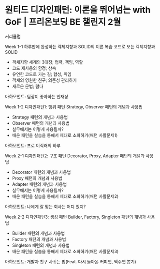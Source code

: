 # 원티드 디자인패턴: 이론을 뛰어넘는 with GoF | 프리온보딩 BE 챌린지 2월

커리큘럼

Week 1-1
하루만에 완성하는 객체지향과 SOLID의 이론 복습
코드로 보는 객체지향과 SOLID
- 객체지향 세계의 3대장; 협력, 책임, 역할
- 코드 재사용의 함정; 상속
- 유연한 코드로 가는 길; 합성, 위임
- 객체의 영원한 친구; 의존성 관리하기
- 새로운 문법; 람다

아하모먼트: 팀장이 좋아하는 인재상

Week 1-2
디자인패턴1: 행위 패턴
Strategy, Observer 패턴의 개념과 사용법
- Strategy 패턴의 개념과 사용법
- Observer 패턴의 개념과 사용법
- 실무에서는 어떻게 사용될까?
- 배운 패턴을 실습을 통해서 제대로 소화하기(패턴 사활문제1)

아하모먼트: 프로 이직러의 하루

Week 2-1
디자인패턴2: 구조 패턴
Decorator, Proxy, Adapter 패턴의 개념과 사용법
- Decorator 패턴의 개념과 사용법
- Proxy 패턴의 개념과 사용법
- Adapter 패턴의 개념과 사용법
- 실무에서는 어떻게 사용될까?
- 배운 패턴을 실습을 통해서 제대로 소화하기(패턴 사활문제2)

아하모먼트: 나에게 잘 맞는 회사는 어디 있지?

Week 2-2
디자인패턴3: 생성 패턴
Builder, Factory, Singleton 패턴의 개념과 사용법
- Builder 패턴의 개념과 사용법
- Factory 패턴의 개념과 사용법
- Singleton 패턴의 개념과 사용법
- 배운 패턴을 실습을 통해서 제대로 소화하기(패턴 사활문제3)

아하모먼트: 개발자 친구 사귀는 법(Feat. 다시 돌아온 커피챗, 맥주챗 뽑기)
